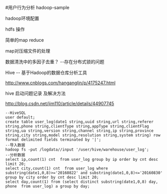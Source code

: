 #用户行为分析 hadoop-sample

hadoop环境配置

hdfs 操作

简单的map reduce

map对压缩文件的处理

数据清洗中的多因子去重？ --存在分布式锁的问题

Hive -- 基于Hadoop的数据仓库分析工具

http://www.cnblogs.com/hanganglin/p/4175247.html

hive 启动问题记录 及解决方法

http://blog.csdn.net/jim110/article/details/44907745
```
--HiveSQL
user default;
create table user_log(date1 string,uuid string,url string,referer string,phone string,clientType string,appType string,clientFlag string,ua string,version string,channel string,ip string,province string,city string,model string,resolution string,system string) row format delimited fields terminated by '|';
--导入数据
hadoop fs -put /logdata//input '/user/hive/warehouse/user_log';
--分析数据
select ip,count(1) cnt  from user_log group by ip order by cnt desc limit 20;
select city,count(1) cnt  from user_log where substring(date1,0,8)>='20160822' and substring(date1,0,8)<='20160830' group by city order by cnt desc limit 20;
select day,count(1) from (select distinct substring(date1,0,8) day, phone  from user_log) a group by day;
```
